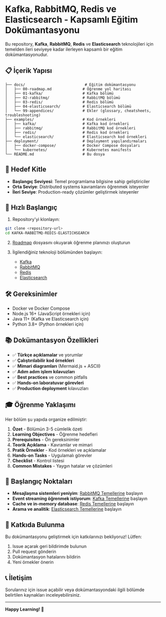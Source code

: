 # Kafka, RabbitMQ, Redis ve Elasticsearch - Kapsamlı Eğitim Dokümantasyonu

Bu repository, **Kafka**, **RabbitMQ**, **Redis** ve **Elasticsearch** teknolojileri için temelden ileri seviyeye kadar ilerleyen kapsamlı bir eğitim dokümantasyonudur.

## 📋 İçerik Yapısı

```
├── docs/                           # Eğitim dokümantasyonu
│   ├── 00-roadmap.md              # Öğrenme yol haritası
│   ├── 01-kafka/                  # Kafka bölümü
│   ├── 02-rabbitmq/               # RabbitMQ bölümü
│   ├── 03-redis/                  # Redis bölümü
│   ├── 04-elasticsearch/          # Elasticsearch bölümü
│   └── 99-appendices/             # Ekler (glossary, cheatsheets, troubleshooting)
├── examples/                      # Kod örnekleri
│   ├── kafka/                     # Kafka kod örnekleri
│   ├── rabbitmq/                  # RabbitMQ kod örnekleri
│   ├── redis/                     # Redis kod örnekleri
│   └── elasticsearch/             # Elasticsearch kod örnekleri
├── deployment/                    # Deployment yapılandırmaları
│   ├── docker-compose/            # Docker Compose dosyaları
│   └── kubernetes/                # Kubernetes manifests
└── README.md                      # Bu dosya
```

## 🎯 Hedef Kitle

- **Başlangıç Seviyesi**: Temel programlama bilgisine sahip geliştiriciler
- **Orta Seviye**: Distributed systems kavramlarını öğrenmek isteyenler
- **İleri Seviye**: Production-ready çözümler geliştirmek isteyenler

## 🚀 Hızlı Başlangıç

1. Repository'yi klonlayın:

```bash
git clone <repository-url>
cd KAFKA-RABBITMQ-REDIS-ELASTICHSEARCH
```

2. [Roadmap](docs/00-roadmap.md) dosyasını okuyarak öğrenme planınızı oluşturun

3. İlgilendiğiniz teknoloji bölümünden başlayın:
   - [Kafka](docs/01-kafka/README.md)
   - [RabbitMQ](docs/02-rabbitmq/README.md)
   - [Redis](docs/03-redis/README.md)
   - [Elasticsearch](docs/04-elasticsearch/README.md)

## 🛠️ Gereksinimler

- Docker ve Docker Compose
- Node.js 16+ (JavaScript örnekleri için)
- Java 11+ (Kafka ve Elasticsearch için)
- Python 3.8+ (Python örnekleri için)

## 📚 Dokümantasyon Özellikleri

- ✅ **Türkçe açıklamalar** ve yorumlar
- ✅ **Çalıştırılabilir kod örnekleri**
- ✅ **Mimari diagramları** (Mermaid.js + ASCII)
- ✅ **Adım adım işlem kılavuzları**
- ✅ **Best practices** ve common pitfalls
- ✅ **Hands-on laboratuvar görevleri**
- ✅ **Production deployment** kılavuzları

## 🎓 Öğrenme Yaklaşımı

Her bölüm şu yapıda organize edilmiştir:

1. **Özet** - Bölümün 3-5 cümlelik özeti
2. **Learning Objectives** - Öğrenme hedefleri
3. **Prerequisites** - Ön gereksinimler
4. **Teorik Açıklama** - Kavramlar ve mimari
5. **Pratik Örnekler** - Kod örnekleri ve açıklamalar
6. **Hands-on Tasks** - Uygulamalı görevler
7. **Checklist** - Kontrol listesi
8. **Common Mistakes** - Yaygın hatalar ve çözümleri

## 📖 Başlangıç Noktaları

- **Mesajlaşma sistemleri yeniyim**: [RabbitMQ Temellerine](docs/02-rabbitmq/01-temeller.md) başlayın
- **Event streaming öğrenmek istiyorum**: [Kafka Temellerine](docs/01-kafka/01-temeller.md) başlayın
- **Cache ve in-memory database**: [Redis Temellerine](docs/03-redis/01-temeller.md) başlayın
- **Arama ve analitik**: [Elasticsearch Temellerine](docs/04-elasticsearch/01-temeller.md) başlayın

## 🤝 Katkıda Bulunma

Bu dokümantasyonu geliştirmek için katkılarınızı bekliyoruz! Lütfen:

1. Issue açarak geri bildirimde bulunun
2. Pull request gönderin
3. Dokümantasyon hatalarını bildirin
4. Yeni örnekler önerin

## 📞 İletişim

Sorularınız için issue açabilir veya dokümantasyondaki ilgili bölümde belirtilen kaynakları inceleyebilirsiniz.

---

**Happy Learning! 🎉**
